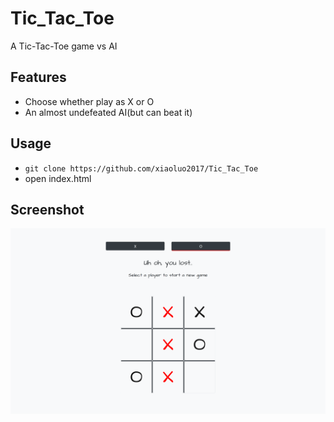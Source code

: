 # Tic_Tac_Toe
A Tic-Tac-Toe game vs AI

## Features
* Choose whether play as X or O
* An almost undefeated AI(but can beat it)

## Usage
* ```git clone https://github.com/xiaoluo2017/Tic_Tac_Toe```
* open index.html

## Screenshot
<img src="https://github.com/xiaoluo2017/Tic_Tac_Toe/blob/master/images/index.PNG">

